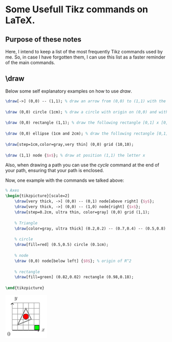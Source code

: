 # Some Usefull Tikz commands on LaTeX.


## Purpose of these notes

Here, I intend to keep a list of the most frequently Tikz commands used by me. So, in case I have forgotten them, I can use this list as a faster reminder
of the main commands.


## \draw

Below some self explanatory examples on how to use *draw*.
```latex
\draw[->] (0,0) -- (1,1); % draw an arrow from (0,0) to (1,1) with the shape ->

\draw (0,0) circle (1cm); % draw a circle with origin on (0,0) and with radius of 1cm

\draw (0,0) rectangle (1,1); % draw the following rectangle [0,1] x [0,1] 

\draw (0,0) ellipse (1cm and 2cm); % draw the following rectangle [0,1] x [0,1] 

\draw[step=1cm,color=gray,very thin] (0,0) grid (10,10);

\draw (1,1) node {$x$}; % draw at position (1,1) the letter x
```

Also, when drawing a path you can use the *cycle* command at the end of your path,
ensuring that your path is enclosed. 

Now, one example with the commands we talked above:
```latex
% Axes
\begin{tikzpicture}[scale=2]
    \draw[very thick, ->] (0,0) -- (0,1) node[above right] {$y$};
    \draw[very thick, ->] (0,0) -- (1,0) node[right] {$x$};
    \draw[step=0.2cm, ultra thin, color=gray] (0,0) grid (1,1);

    % Triangle
    \draw[color=gray, ultra thick] (0.2,0.2) -- (0.7,0.4) -- (0.5,0.8) -- cycle;

    % circle
    \draw[fill=red] (0.5,0.5) circle (0.1cm);

    % node
    \draw (0,0) node[below left] {$0$}; % origin of R^2

    % rectangle
    \draw[fill=green] (0.82,0.02) rectangle (0.98,0.18);

\end{tikzpicture}
```

![](Images/example1.png)
